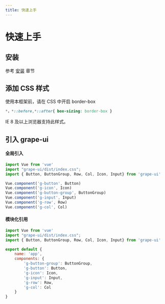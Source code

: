 ```yaml
---
title: 快速上手
---
```


# 快速上手

## 安装

参考 [安装](/install/) 章节

## 添加 CSS 样式

使用本框架前，请在 CSS 中开启 border-box

```CSS
*，*::before,*::after{ box-sizing: border-box }
```

IE 8 及以上浏览器支持此样式。

## 引入 grape-ui
#### 全局引入

```js
import Vue from 'vue'
import "grape-ui/dist/index.css";
import { Button, ButtonGroup, Row, Col, Icon, Input} from 'grape-ui'

Vue.component('g-button', Button)
Vue.component('g-icon', Icon)
Vue.component('g-button-group', ButtonGroup)
Vue.component('g-input', Input)
Vue.component('g-row', Row)
Vue.component('g-col', Col)

```

#### 模块化引用

```js
import Vue from 'vue'
import "grape-ui/dist/index.css";
import { Button, ButtonGroup, Row, Col, Icon, Input} from 'grape-ui'

export default {
    name: 'app',
    components: {
        'g-button-group': ButtonGroup,
        'g-button': Button,
        'g-icon': Icon,
        'g-input': Input,
        'g-row': Row,
        'g-col': Col
    }
}
```